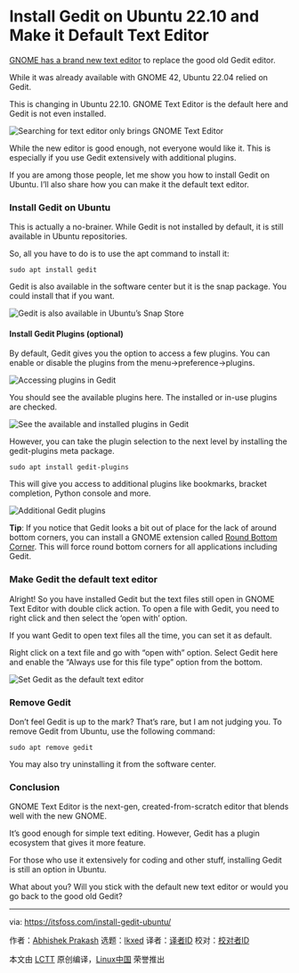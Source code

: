 [#]: subject: "Install Gedit on Ubuntu 22.10 and Make it Default Text Editor"
[#]: via: "https://itsfoss.com/install-gedit-ubuntu/"
[#]: author: "Abhishek Prakash https://itsfoss.com/"
[#]: collector: "lkxed"
[#]: translator: "geekpi"
[#]: reviewer: " "
[#]: publisher: " "
[#]: url: " "

Install Gedit on Ubuntu 22.10 and Make it Default Text Editor
======

[GNOME has a brand new text editor][1] to replace the good old Gedit editor.

While it was already available with GNOME 42, Ubuntu 22.04 relied on Gedit.

This is changing in Ubuntu 22.10. GNOME Text Editor is the default here and Gedit is not even installed.

![Searching for text editor only brings GNOME Text Editor][2]

While the new editor is good enough, not everyone would like it. This is especially if you use Gedit extensively with additional plugins.

If you are among those people, let me show you how to install Gedit on Ubuntu. I’ll also share how you can make it the default text editor.

### Install Gedit on Ubuntu

This is actually a no-brainer. While Gedit is not installed by default, it is still available in Ubuntu repositories.

So, all you have to do is to use the apt command to install it:

```
sudo apt install gedit
```

Gedit is also available in the software center but it is the snap package. You could install that if you want.

![Gedit is also available in Ubuntu’s Snap Store][3]

#### Install Gedit Plugins (optional)

By default, Gedit gives you the option to access a few plugins. You can enable or disable the plugins from the menu->preference->plugins.

![Accessing plugins in Gedit][4]

You should see the available plugins here. The installed or in-use plugins are checked.

![See the available and installed plugins in Gedit][5]

However, you can take the plugin selection to the next level by installing the gedit-plugins meta package.

```
sudo apt install gedit-plugins
```

This will give you access to additional plugins like bookmarks, bracket completion, Python console and more.

![Additional Gedit plugins][6]

**Tip**: If you notice that Gedit looks a bit out of place for the lack of around bottom corners, you can install a GNOME extension called [Round Bottom Corner][7]. This will force round bottom corners for all applications including Gedit.

### Make Gedit the default text editor

Alright! So you have installed Gedit but the text files still open in GNOME Text Editor with double click action. To open a file with Gedit, you need to right click and then select the ‘open with’ option.

If you want Gedit to open text files all the time, you can set it as default.

Right click on a text file and go with “open with” option. Select Gedit here and enable the “Always use for this file type” option from the bottom.

![Set Gedit as the default text editor][8]

### Remove Gedit

Don’t feel Gedit is up to the mark? That’s rare, but I am not judging you. To remove Gedit from Ubuntu, use the following command:

```
sudo apt remove gedit
```

You may also try uninstalling it from the software center.

### Conclusion

GNOME Text Editor is the next-gen, created-from-scratch editor that blends well with the new GNOME.

It’s good enough for simple text editing. However, Gedit has a plugin ecosystem that gives it more feature.

For those who use it extensively for coding and other stuff, installing Gedit is still an option in Ubuntu.

What about you? Will you stick with the default new text editor or would you go back to the good old Gedit?

--------------------------------------------------------------------------------

via: https://itsfoss.com/install-gedit-ubuntu/

作者：[Abhishek Prakash][a]
选题：[lkxed][b]
译者：[译者ID](https://github.com/译者ID)
校对：[校对者ID](https://github.com/校对者ID)

本文由 [LCTT](https://github.com/LCTT/TranslateProject) 原创编译，[Linux中国](https://linux.cn/) 荣誉推出

[a]: https://itsfoss.com/
[b]: https://github.com/lkxed
[1]: https://itsfoss.com/gnome-text-editor/
[2]: https://itsfoss.com/wp-content/uploads/2022/10/text-editor-ubuntu.png
[3]: https://itsfoss.com/wp-content/uploads/2022/10/install-gedit-from-ubuntu-software-center.png
[4]: https://itsfoss.com/wp-content/uploads/2022/10/access-plugins-in-gedit.png
[5]: https://itsfoss.com/wp-content/uploads/2022/10/plugins-in-gedit.png
[6]: https://itsfoss.com/wp-content/uploads/2022/10/additional-plugins-gedit.png
[7]: https://extensions.gnome.org/extension/5237/rounded-window-corners/
[8]: https://itsfoss.com/wp-content/uploads/2022/10/set-gedit-default.png
